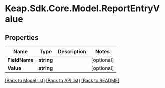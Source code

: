 # Keap.Sdk.Core.Model.ReportEntryValue

## Properties

Name | Type | Description | Notes
------------ | ------------- | ------------- | -------------
**FieldName** | **string** |  | [optional] 
**Value** | **string** |  | [optional] 

[[Back to Model list]](../README.md#documentation-for-models) [[Back to API list]](../README.md#documentation-for-api-endpoints) [[Back to README]](../README.md)

